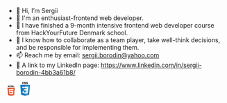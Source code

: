 - 👋 Hi, I’m Sergii
- 👀 I'm an enthusiast-frontend web developer.
- 🌱 I have finished a 9-month intensive frontend web developer course from HackYourFuture Denmark school.
- 💞️ I know how to collaborate as a team player, take well-think decisions, and be responsible for implementing them.
- 📫 Reach me by email: sergii.borodin@yahoo.com
- 📱 A link to my LinkedIn page: https://www.linkedin.com/in/sergii-borodin-4bb3a61b8/

<img alt='HTML5 icon' src='https://raw.githubusercontent.com/github/explore/80688e429a7d4ef2fca1e82350fe8e3517d3494d/topics/html/html.png' width='24' height='24'>
<img alt='CSS3 icon' src='https://raw.githubusercontent.com/github/explore/80688e429a7d4ef2fca1e82350fe8e3517d3494d/topics/css/css.png' width='32' height='32'>


<!---
BoroDinS/BoroDinS is a ✨ special ✨ repository because its `README.md` (this file) appears on your GitHub profile.
You can click the Preview link to take a look at your changes.
--->
